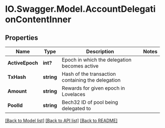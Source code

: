 # IO.Swagger.Model.AccountDelegationContentInner
## Properties

Name | Type | Description | Notes
------------ | ------------- | ------------- | -------------
**ActiveEpoch** | **int?** | Epoch in which the delegation becomes active | 
**TxHash** | **string** | Hash of the transaction containing the delegation | 
**Amount** | **string** | Rewards for given epoch in Lovelaces | 
**PoolId** | **string** | Bech32 ID of pool being delegated to | 

[[Back to Model list]](../README.md#documentation-for-models) [[Back to API list]](../README.md#documentation-for-api-endpoints) [[Back to README]](../README.md)

